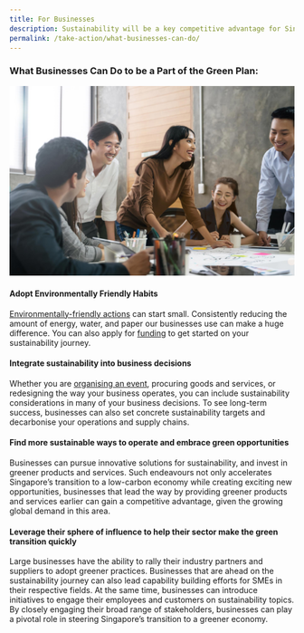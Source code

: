 ```yaml
---
title: For Businesses
description: Sustainability will be a key competitive advantage for Singapore, and present new growth opportunities for businesses as we develop our Green Economy. Learn more about what businesses can do. 
permalink: /take-action/what-businesses-can-do/
---
```


### What Businesses Can Do to be a Part of the Green Plan:

<img src="/images/greenplan/gp_business.jpg" alt="The Green Plan For Businesses">

#### Adopt Environmentally Friendly Habits
[Environmentally-friendly actions](https://www.mse.gov.sg/take-action/organisations/) can start small. Consistently reducing the amount of energy, water, and paper our businesses use can make a huge difference. You can also apply for [funding](/funding) to get started on your sustainability journey. 

#### Integrate sustainability into business decisions
Whether you are [organising an event](https://www.mse.gov.sg/resources/environmentally-friendly-events-guidelines.pdf), procuring goods and services, or redesigning the way your business operates, you can include sustainability considerations in many of your business decisions. To see long-term success, businesses can also set concrete sustainability targets and decarbonise your operations and supply chains.

#### Find more sustainable ways to operate and embrace green opportunities
Businesses can pursue innovative solutions for sustainability, and invest in greener products and services. Such endeavours not only accelerates Singapore’s transition to a low-carbon economy while creating exciting new opportunities, businesses that lead the way by providing greener products and services earlier can gain a competitive advantage, given the growing global demand in this area. 

#### Leverage their sphere of influence to help their sector make the green transition quickly
Large businesses have the ability to rally their industry partners and suppliers to adopt greener practices. Businesses that are ahead on the sustainability journey can also lead capability building efforts for SMEs in their respective fields. At the same time, businesses can introduce initiatives to engage their employees and customers on sustainability topics. By closely engaging their broad range of stakeholders, businesses can play a pivotal role in steering Singapore’s transition to a greener economy.

